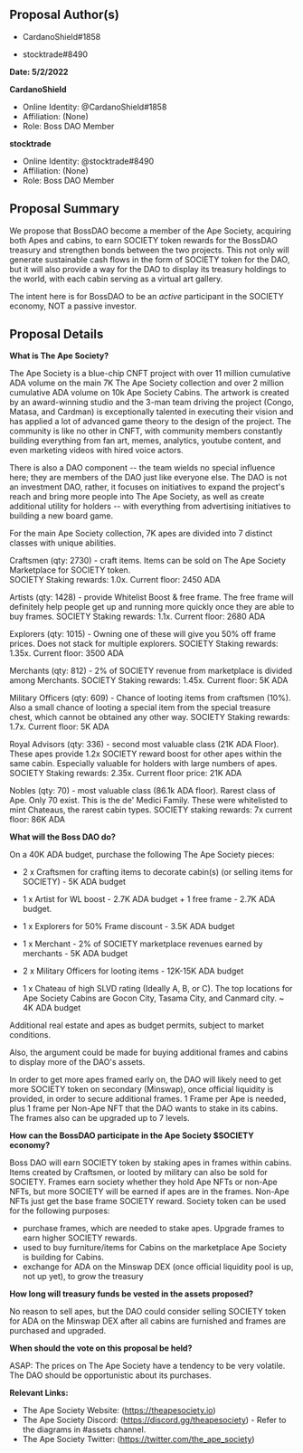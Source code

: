 ## Proposal Author(s)
* CardanoShield#1858

* stocktrade#8490

**Date: 5/2/2022**

**CardanoShield**
* Online Identity: @CardanoShield#1858
* Affiliation: (None)
* Role: Boss DAO Member

**stocktrade**
* Online Identity: @stocktrade#8490
* Affiliation: (None)
* Role: Boss DAO Member

## Proposal Summary
We propose that BossDAO become a member of the Ape Society, acquiring both Apes and cabins, to earn SOCIETY token rewards for the BossDAO treasury and strengthen bonds between the two projects. This not only will
generate sustainable cash flows in the form of SOCIETY token for the DAO, but it will also provide a way for the DAO to display its treasury holdings to the world, with each cabin serving as a virtual art gallery. 

The intent here is for BossDAO to be an *active* participant in the SOCIETY economy, NOT a passive investor.

## Proposal Details

**What is The Ape Society?**

The Ape Society is a blue-chip CNFT project with over 11 million cumulative ADA volume on the main 7K The Ape Society collection and over 2 million cumulative ADA volume on 10k Ape Society Cabins. The artwork is created by an award-winning studio and the 3-man team driving the project (Congo, Matasa, and Cardman) is exceptionally talented in executing their vision and has applied a lot of advanced game theory to the design of the project. The community is like no other in CNFT, with community members constantly building everything from fan art, memes, analytics, youtube content, and even marketing videos with hired voice actors.

There is also a DAO component -- the team wields no special influence here; they are members of the DAO just like everyone else. The DAO is not an investment DAO, rather, it focuses on initiatives to expand the project's reach and bring more people into The Ape Society, as well as create additional utility for holders -- with everything from advertising initiatives to building a new board game.

For the main Ape Society collection, 7K apes are divided into 7 distinct classes with unique abilities.

Craftsmen (qty: 2730) - craft items. Items can be sold on The Ape Society Marketplace for SOCIETY token.  
SOCIETY Staking rewards: 1.0x.
Current floor: 2450 ADA

Artists (qty: 1428) - provide Whitelist Boost & free frame. The free frame will definitely help people get up and running more quickly once they are able to buy frames.
SOCIETY Staking rewards: 1.1x.
Current floor: 2680 ADA 

Explorers (qty: 1015) - Owning one of these will give you 50% off frame prices. Does not stack for multiple explorers.
SOCIETY Staking rewards: 1.35x.
Current floor: 3500 ADA 

Merchants (qty: 812) - 2% of SOCIETY revenue from marketplace is divided among Merchants.
SOCIETY Staking rewards: 1.45x.
Current floor: 5K ADA 

Military Officers (qty: 609) - Chance of looting items from craftsmen (10%).  Also a small chance of looting a special item from the special treasure chest, which cannot be obtained any other way.
SOCIETY Staking rewards: 1.7x.
Current floor: 5K ADA 

Royal Advisors (qty: 336) - second most valuable class (21K ADA Floor). These apes provide 1.2x SOCIETY reward boost for other apes within the same cabin. Especially valuable for holders with large numbers of apes.
SOCIETY Staking rewards: 2.35x.
Current floor price: 21K ADA

Nobles (qty: 70) - most valuable class (86.1k ADA floor). Rarest class of Ape.  Only 70 exist. This is the de' Medici Family. These were whitelisted to mint Chateaus, the rarest cabin types.
SOCIETY staking rewards: 7x
current floor: 86K ADA

**What will the Boss DAO do?**

On a 40K ADA budget, purchase the following The Ape Society pieces:

* 2 x Craftsmen for crafting items to decorate cabin(s) (or selling items for SOCIETY) - 5K ADA budget

* 1 x Artist for WL boost - 2.7K ADA budget + 1 free frame - 2.7K ADA budget.

* 1 x Explorers for 50% Frame discount - 3.5K ADA budget

* 1 x Merchant - 2% of SOCIETY marketplace revenues earned by merchants - 5K ADA budget

* 2 x Military Officers for looting items - 12K-15K ADA budget

* 1 x Chateau of high SLVD rating (Ideally A, B, or C). The top locations for Ape Society Cabins are Gocon City, Tasama City, and Canmard city. ~ 4K ADA budget



Additional real estate and apes as budget permits, subject to market conditions.

Also, the argument could be made for buying additional frames and cabins to display more of the DAO's assets.

In order to get more apes framed early on, the DAO will likely need to get more SOCIETY token on secondary (Minswap), once official liquidity is provided, in order to secure additional frames. 1 Frame per Ape is needed, plus 1 frame per Non-Ape NFT that the DAO wants to stake in its cabins. The frames also can be upgraded up to 7 levels.

**How can  the BossDAO participate in the Ape Society $SOCIETY economy?**

Boss DAO will earn SOCIETY token by staking apes in frames within cabins. Items created by Craftsmen, or looted by military can also be sold for SOCIETY. Frames earn society whether they hold Ape NFTs or non-Ape NFTs, but more SOCIETY will be earned if apes are in the frames.  Non-Ape NFTs just get the base frame SOCIETY reward.  Society token can be used for the following purposes:
* purchase frames, which are needed to stake apes. Upgrade frames to earn higher SOCIETY rewards.
* used to buy furniture/items for Cabins on the marketplace Ape Society is building for Cabins.
* exchange for ADA on the Minswap DEX (once official liquidity pool is up, not up yet), to grow the treasury

**How long will treasury funds be vested in the assets proposed?**

No reason to sell apes, but the DAO could consider selling SOCIETY token for ADA on the Minswap DEX after all cabins are furnished and frames are purchased and upgraded.

**When should the vote on this proposal be held?**

ASAP: The prices on The Ape Society have a tendency to be very volatile.  The DAO should be opportunistic about its purchases.

**Relevant Links:**
* The Ape Society Website: (https://theapesociety.io)
* The Ape Society Discord: (https://discord.gg/theapesociety) - Refer to the diagrams in #assets channel.
* The Ape Society Twitter: (https://twitter.com/the_ape_society)
